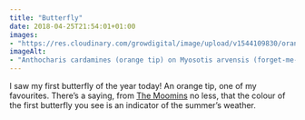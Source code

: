 ```yaml
---
title: "Butterfly"
date: 2018-04-25T21:54:01+01:00
images: 
- "https://res.cloudinary.com/growdigital/image/upload/v1544109830/orange-tip-butterfly-40802054895.jpg"
imageAlt: 
- "Anthocharis cardamines (orange tip) on Myosotis arvensis (forget-me-not) flowers"
---
```


I saw my first butterfly of the year today! An orange tip, one of my favourites. There’s a saying, from [The Moomins](https://en.wikipedia.org/wiki/Moomins) no less, that the colour of the first butterfly you see is an indicator of the summer’s weather.
